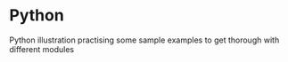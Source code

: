 # Python
Python illustration
practising some sample examples to get thorough with different modules
